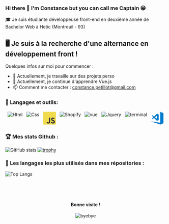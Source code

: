### Hi there 👋 I'm Constance but you can call me Captain 😁

🎓 Je suis étudiante développeuse front-end en deuxième année de Bachelor Web à Hetic (Montreuil - 93)


## 🖥 Je suis à la recherche d'une alternance en développement front !



Quelques infos sur moi pour commencer : 

- 🔭 Actuellement, je travaille sur des projets perso
- 🌱 Actuellement, je continue d'apprendre Vue.js
- 📫 Comment me contacter : constance.petillot@gmail.com

### 🧰 Langages et outils:
<p align="center">
<img src="https://cdn.pixabay.com/photo/2017/08/05/11/16/logo-2582748_1280.png" alt="Html" height="40" style="vertical-align:top; margin:4px">
<img src="https://cdn.pixabay.com/photo/2017/08/05/11/16/logo-2582747_960_720.png" alt="Css" height="40" style="vertical-align:top; margin:4px">
<img src="https://raw.githubusercontent.com/github/explore/80688e429a7d4ef2fca1e82350fe8e3517d3494d/topics/javascript/javascript.png" alt="Javascript" height="40" style="vertical-align:top; margin:4px">
<img src="https://encrypted-tbn0.gstatic.com/images?q=tbn%3AANd9GcSTAv1O4RtQe356O15NpKwPG-5KfDzoHGGgBg&usqp=CAU" alt="Shopify" height="40" style="vertical-align:top; margin:4px">
<img src="https://upload.wikimedia.org/wikipedia/commons/thumb/9/95/Vue.js_Logo_2.svg/1200px-Vue.js_Logo_2.svg.png" alt="vue" height="40" style="vertical-align:top; margin:4px">
<img src="https://www.icone-png.com/png/52/52460.png" alt="Jquery" height="40" style="vertical-align:top; margin:4px">
 <img src="https://upload.wikimedia.org/wikipedia/commons/b/b3/Terminalicon2.png" alt="terminal" height="40" style="vertical-align:top; margin:4px">
<img src="https://raw.githubusercontent.com/github/explore/80688e429a7d4ef2fca1e82350fe8e3517d3494d/topics/visual-studio-code/visual-studio-code.png" alt="VS Code" height="40" style="vertical-align:top; margin:4px">
</p>

### 🏆 Mes stats Github : 

<a align="center">![GitHub stats](https://github-readme-stats.vercel.app/api?username=cpetillot&show_icons=true&theme=dracula)
</a>
<a align="center">[![trophy](https://github-profile-trophy.vercel.app/?username=cpetillot&theme=dracula)](https://github.com/cpetillot/github-profile-trophy)

</a>

### 💎 Les langages les plus utilisés dans mes répositories :
<a align="center">![Top Langs](https://github-readme-stats.vercel.app/api/top-langs/?username=cpetillot&theme=tokyonight)
</a>

<br>
<br>
<br>

<p align="center"> <b> Bonne visite ! </b>
</p>
<p align="center">
<img src="https://media3.giphy.com/media/E4LWtyQ9KiToA/giphy.gif" alt="byebye" width= 30% style="vertical-align:top; margin:4px">
</p>

<!--
**cpetillot/cpetillot** is a ✨ _special_ ✨ repository because its `README.md` (this file) appears on your GitHub profile.
